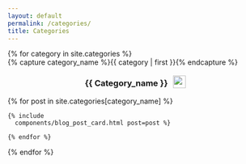 ```yaml
---
layout: default
permalink: /categories/
title: Categories
---
```


<div id="archives">
{% for category in site.categories %}
 <div class="older-posts gradient-bg">
  <div class="posts-container">
    {% capture category_name %}{{ category | first }}{% endcapture %}
    <div style="font-style:capitalize" id="#{{ category_name | slugize }}"></div>
<div style="display:flex; align-items:center; justify-content:center"><h3 style="text-transform:capitalize">{{ category_name }}</h3> <img
    src="/assets/images/categories/{{category_name}}.svg"
    style="height: 25px; padding-left: 10px;"
    alt=""
  /></div>
    <a name="{{ category_name | slugize }}"></a>
    {% for post in site.categories[category_name] %}

    {% include
      components/blog_post_card.html post=post %}

    {% endfor %}

  </div>
  </div>
{% endfor %}
</div>
